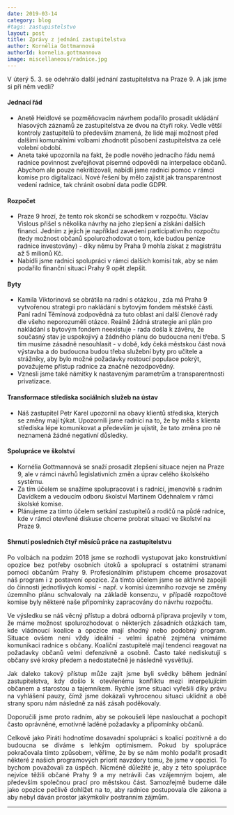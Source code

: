 ```yaml
---
date: 2019-03-14
category: blog
#tags: zastupistelstvo
layout: post
title: Zprávy z jednání zastupitelstva
author: Kornélia Gottmannová
authorId: kornelia.gottmannova
image: miscellaneous/radnice.jpg
---
```


<p style='text-align: justify;'>
V úterý 5. 3. se odehrálo další jednání zastupitelstva na Praze 9. A jak jsme si při něm vedli? 

#### Jednací řád

<ul class="dashed">
<li>Anetě Heidlové se pozměňovacím návrhem podařilo prosadit ukládání hlasových záznamů ze zastupitelstva ze dvou na čtyři roky. Vedle větší kontroly zastupitelů to především znamená, že lidé mají možnost před dalšími komunálními volbami zhodnotit působení zastupitelstva za celé volební období.</li>
<li>Aneta také upozornila na fakt, že podle nového jednacího řádu nemá radnice povinnost zveřejňovat písemné odpovědi na interpelace občanů. Abychom ale pouze nekritizovali, nabídli jsme radnici pomoc v rámci komise pro digitalizaci. Nové řešení by mělo zajistit jak transparentnost vedení radnice, tak chránit osobní data podle GDPR.</li>
</ul>

#### Rozpočet 

<ul class="dashed">
<li>Praze 9 hrozí, že tento rok skončí se schodkem v rozpočtu. Václav Vislous přišel s několika návrhy na jeho zlepšení a získání dalších financí. Jedním z jejich je například zavedení participativního rozpočtu (tedy možnost občanů spolurozhodovat o tom, kde budou peníze radnice investovány) - díky němu by Praha 9 mohla získat z magistrátu až 5 milionů Kč.</li>
<li>Nabídli jsme radnici spolupráci v rámci dalších komisí tak, aby se nám podařilo finanční situaci Prahy 9 opět zlepšit.</li>
</ul>

#### Byty

<ul class="dashed">
<li>Kamila Viktorinová se obrátila na radní s otázkou , zda má Praha 9 vytvořenou strategii pro nakládání s bytovým fondem městské části. Paní radní Těmínová zodpovědná za tuto oblast ani další členové rady dle všeho neporozuměli otázce. Reálně žádná strategie ani plán pro nakládání s bytovým fondem neexistuje - rada došla k závěru, že současný stav je uspokojivý a žádného plánu do budoucna není třeba. S tím musíme zásadně nesouhlasit - v době, kdy čeká městskou část nová výstavba a do budoucna budou třeba služební byty pro učitele a strážníky, aby bylo možné požadavky rostoucí populace pokrýt, považujeme přístup radnice za značně nezodpovědný.</li>
<li>Vznesli jsme také námitky k nastaveným parametrům a transparentnosti privatizace.</li>
</ul>

#### Transformace střediska sociálních služeb na ústav 

<ul class="dashed">
<li>Náš zastupitel Petr Karel upozornil na obavy klientů střediska, kterých se změny mají týkat. Upozornili jsme radnici na to, že by měla s klienta střediska lépe komunikovat a především je ujistit, že tato změna pro ně neznamená žádné negativní důsledky.</li>
</ul>

#### Spolupráce ve školství

<ul class="dashed">
<li>Kornélia Gottmannová se snaží prosadit zlepšení situace nejen na Praze 9, ale v rámci návrhů legislativních změn a úprav celého školského systému.</li>
<li>Za tím účelem se snažíme spolupracovat i s radnicí, jmenovitě s radním Davídkem a vedoucím odboru školství Martinem Odehnalem v rámci školské komise.</li>
<li>Plánujeme za tímto účelem setkání zastupitelů a rodičů na půdě radnice, kde v rámci otevřené diskuse chceme probrat situaci ve školství na Praze 9.</li>
</ul>

#### Shrnutí posledních čtyř měsíců práce na zastupitelstvu

</p><p style='text-align: justify;'>
Po volbách na podzim 2018 jsme se rozhodli vystupovat jako konstruktivní opozice bez potřeby osobních útoků a spoluprací s ostatními stranami pomoci občanům Prahy 9. Profesionálním přístupem chceme prosazovat náš program i z postavení opozice. Za tímto účelem jsme se aktivně zapojili do činnosti jednotlivých komisí - např. v komisi územního rozvoje se změny územního plánu schvalovaly na základě konsenzu, v případě rozpočtové komise byly některé naše připomínky zapracovány do návrhu rozpočtu.

</p><p style='text-align: justify;'>
Ve výsledku se náš věcný přístup a dobrá odborná příprava projevily v tom, že máme možnost spolurozhodovat o některých zásadních otázkách tam, kde vládnoucí koalice a opozice mají shodný nebo podobný program. Situace ovšem není vždy ideální - velmi špatně zejména vnímáme komunikaci radnice s občany. Koaliční zastupitelé mají tendenci reagovat na požadavky občanů velmi defenzivně a osobně. Často také nediskutují s občany své kroky předem a nedostatečně je následně vysvětlují.

</p><p style='text-align: justify;'>
Jak daleko takový přístup  může zajít jsme byli svědky během jednání zastupitelstva, kdy došlo k otevřenému konfliktu mezi interpelujícím občanem a starostou a tajemníkem. Rychle jsme situaci vyřešili díky právu na vyhlášení pauzy, čímž jsme dokázali vyhrocenou situaci uklidnit a obě strany sporu nám následně za náš zásah poděkovaly.

</p><p style='text-align: justify;'>
Doporučili jsme proto radním, aby se pokoušeli lépe naslouchat a pochopit často oprávněné, emotivně laděné požadavky a připomínky občanů. 

</p><p style='text-align: justify;'>
Celkově jako Piráti hodnotíme dosavadní spolupráci s koalicí pozitivně a do budoucna se díváme s lehkým optimismem. Pokud by spolupráce pokračovala tímto způsobem, věříme, že by se nám mohlo podařit prosadit některé z našich programových priorit navzdory tomu, že jsme v opozici. To bychom považovali za úspěch. Nicméně důležité je, aby z této spolupráce nejvíce těžili občané Prahy 9 a my netrávili čas vzájemným bojem, ale především společnou prací pro městskou část. Samozřejmě budeme dále jako opozice pečlivě dohlížet na to, aby radnice postupovala dle zákona a aby nebyl dáván prostor jakýmkoliv postranním zájmům.

</p>

---
